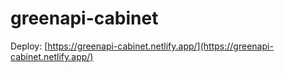 # greenapi-cabinet

Deploy: [https://greenapi-cabinet.netlify.app/](https://greenapi-cabinet.netlify.app/)
